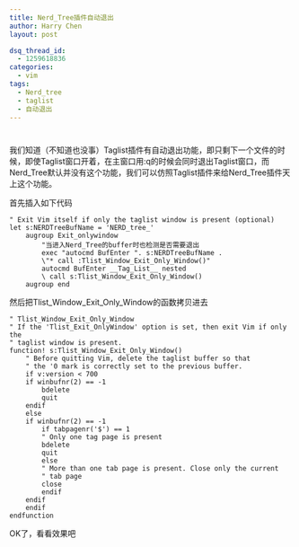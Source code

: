 ```yaml
---
title: Nerd_Tree插件自动退出
author: Harry Chen
layout: post

dsq_thread_id:
  - 1259618836
categories:
  - vim
tags:
  - Nerd_tree
  - taglist
  - 自动退出
---
```

# 

我们知道（不知道也没事）Taglist插件有自动退出功能，即只剩下一个文件的时候，即使Taglist窗口开着，在主窗口用:q的时候会同时退出Taglist窗口，而Nerd_Tree默认并没有这个功能，我们可以仿照Taglist插件来给Nerd_Tree插件天上这个功能。

首先插入如下代码


    " Exit Vim itself if only the taglist window is present (optional)
    let s:NERDTreeBufName = 'NERD_tree_'
    	augroup Exit_onlywindow
    		"当进入Nerd_Tree的buffer时也检测是否需要退出
    		exec "autocmd BufEnter ". s:NERDTreeBufName .
    		\"* call :Tlist_Window_Exit_Only_Window()"
    		autocmd BufEnter __Tag_List__ nested
    		\ call s:Tlist_Window_Exit_Only_Window()
    	augroup end

然后把Tlist_Window_Exit_Only_Window的函数拷贝进去


    " Tlist_Window_Exit_Only_Window
    " If the 'Tlist_Exit_OnlyWindow' option is set, then exit Vim if only the
    " taglist window is present.
    function! s:Tlist_Window_Exit_Only_Window()
        " Before quitting Vim, delete the taglist buffer so that
        " the '0 mark is correctly set to the previous buffer.
        if v:version < 700
    	if winbufnr(2) == -1
    	    bdelete
    	    quit
    	endif
        else
    	if winbufnr(2) == -1
    	    if tabpagenr('$') == 1
    		" Only one tag page is present
    		bdelete
    		quit
    	    else
    		" More than one tab page is present. Close only the current
    		" tab page
    		close
    	    endif
    	endif
        endif
    endfunction

OK了，看看效果吧
